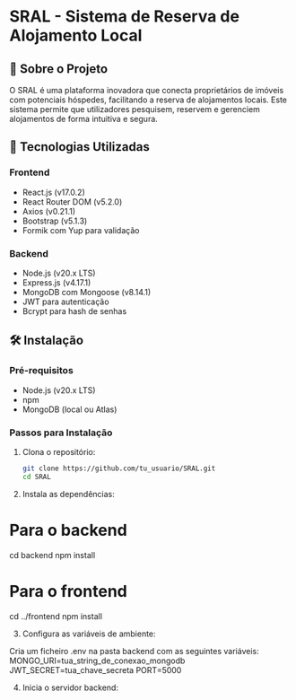 # SRAL - Sistema de Reserva de Alojamento Local

## 📌 Sobre o Projeto

O SRAL é uma plataforma inovadora que conecta proprietários de imóveis com potenciais hóspedes, facilitando a reserva de alojamentos locais. Este sistema permite que utilizadores pesquisem, reservem e gerenciem alojamentos de forma intuitiva e segura.

## 🚀 Tecnologias Utilizadas

### Frontend
- React.js (v17.0.2)
- React Router DOM (v5.2.0)
- Axios (v0.21.1)
- Bootstrap (v5.1.3)
- Formik com Yup para validação

### Backend
- Node.js (v20.x LTS)
- Express.js (v4.17.1)
- MongoDB com Mongoose (v8.14.1)
- JWT para autenticação
- Bcrypt para hash de senhas

## 🛠️ Instalação

### Pré-requisitos
- Node.js (v20.x LTS)
- npm
- MongoDB (local ou Atlas)

### Passos para Instalação

1. Clona o repositório:
   ```bash
   git clone https://github.com/tu_usuario/SRAL.git
   cd SRAL

2. Instala as dependências:
# Para o backend
 cd backend
 npm install

# Para o frontend
 cd ../frontend
 npm install

3. Configura as variáveis de ambiente:

Cria um ficheiro .env na pasta backend com as seguintes variáveis:
 MONGO_URI=tua_string_de_conexao_mongodb
 JWT_SECRET=tua_chave_secreta
 PORT=5000

4. Inicia o servidor backend:
